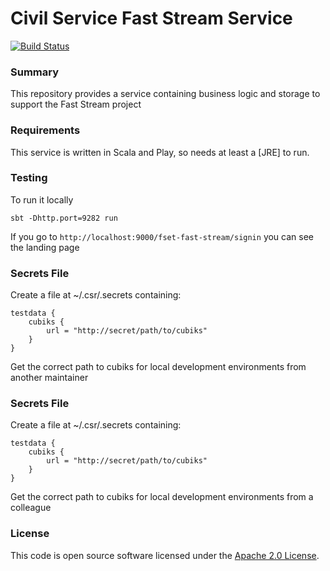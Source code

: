 # Civil Service Fast Stream Service 

[![Build Status](https://travis-ci.org/hmrc/fset-faststream.svg?branch=master)](https://travis-ci.org/hmrc/fset-faststream)

### Summary
This repository provides a service containing business logic and storage to support the Fast Stream project

### Requirements
This service is written in Scala and Play, so needs at least a [JRE] to run.

### Testing
To run it locally
	
	sbt -Dhttp.port=9282 run
	

If you go to `http://localhost:9000/fset-fast-stream/signin` you can see the landing page

### Secrets File

Create a file at ~/.csr/.secrets containing:

    testdata {
        cubiks {
            url = "http://secret/path/to/cubiks"
        }
    }

Get the correct path to cubiks for local development environments from another maintainer

### Secrets File

Create a file at ~/.csr/.secrets containing:

    testdata {
        cubiks {
            url = "http://secret/path/to/cubiks"
        }
    }

Get the correct path to cubiks for local development environments from a colleague

### License

This code is open source software licensed under the [Apache 2.0 License]("http://www.apache.org/licenses/LICENSE-2.0.html").
